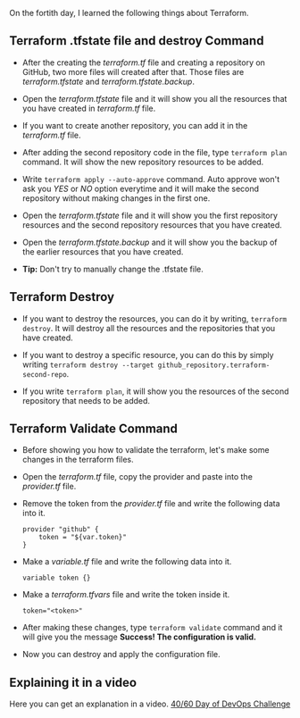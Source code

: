 On the fortith day, I learned the following things about Terraform.

## Terraform .tfstate file and destroy Command

- After the creating the *terraform.tf* file and creating a repository on GitHub, two more files will created after that. Those files are *terraform.tfstate* and *terraform.tfstate.backup*.

- Open the *terraform.tfstate* file and it will show you all the resources that you have created in *terraform.tf* file.

- If you want to create another repository, you can add it in the *terraform.tf* file.

- After adding the second repository code in the file, type `terraform plan` command. It will show the new repository resources to be added.

- Write `terraform apply --auto-approve` command. Auto approve won't ask you *YES* or *NO* option everytime and it will make the second repository without making changes in the first one.

- Open the *terraform.tfstate* file and it will show you the first repository resources and the second repository resources that you have created.

- Open the *terraform.tfstate.backup* and it will show you the backup of the earlier resources that you have created.

- **Tip:** Don't try to manually change the .tfstate file.

## Terraform Destroy

- If you want to destroy the resources, you can do it by writing, `terraform destroy`. It will destroy all the resources and the repositories that you have created.

- If you want to destroy a specific resource, you can do this by simply writing `terraform destroy --target github_repository.terraform-second-repo`.

- If you write `terraform plan`, it will show you the resources of the second repository that needs to be added.

## Terraform Validate Command

- Before showing you how to validate the terraform, let's make some changes in the terraform files.

- Open the *terraform.tf* file, copy the provider and paste into the *provider.tf* file.

- Remove the token from the *provider.tf* file and write the following data into it.

      provider "github" {
          token = "${var.token}"
      }

- Make a *variable.tf* file and write the following data into it.

      variable token {}

- Make a *terraform.tfvars* file and write the token inside it.

      token="<token>"

- After making these changes, type `terraform validate` command and it will give you the message **Success! The configuration is valid.**

- Now you can destroy and apply the configuration file.

## **Explaining it in a video**

Here you can get an explanation in a video. [40/60 Day of DevOps Challenge](https://www.youtube.com/watch?v=pV4VnQmkCqU&list=PLptbpfKzsc3BtEki4tHQm5Xmpj8w1_JlM&index=38)